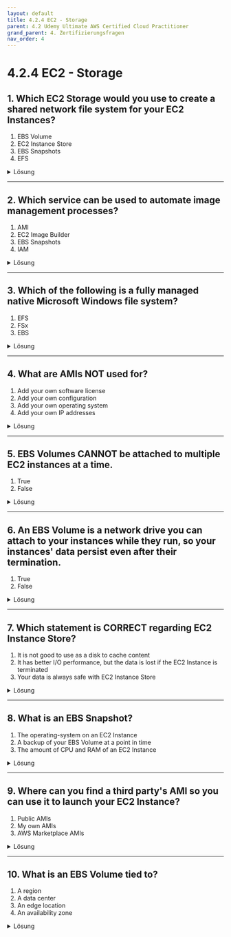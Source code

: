 ```yaml
---
layout: default
title: 4.2.4 EC2 - Storage
parent: 4.2 Udemy Ultimate AWS Certified Cloud Practitioner
grand_parent: 4. Zertifizierungsfragen
nav_order: 4
---
```


# 4.2.4 EC2 - Storage

## 1. Which EC2 Storage would you use to create a shared network file system for your EC2 Instances?

1. EBS Volume
2. EC2 Instance Store
3. EBS Snapshots
4. EFS

<details>
  <summary>Lösung</summary>
  <b>EFS</b>
  <br>
  <p>Elastic File System - NFS or SMB share service</p>
</details>

---

## 2. Which service can be used to automate image management processes?

1. AMI
2. EC2 Image Builder
3. EBS Snapshots
4. IAM

<details>
  <summary>Lösung</summary>
  <b>EC2 Image Builder</b>
</details>

---

## 3. Which of the following is a fully managed native Microsoft Windows file system?

1. EFS
2. FSx
3. EBS

<details>
  <summary>Lösung</summary>
  <b>FSx</b>
  <br>
  <p>Amazon FSx ist eine einfache und kostengünstige Art um gemanaged Filesystem zu beziehen.</p>
</details>

---

## 4. What are AMIs NOT used for?

1. Add your own software license
2. Add your own configuration
3. Add your own operating system
4. Add your own IP addresses

<details>
  <summary>Lösung</summary>
  <b>Add your own IP addresses</b>
</details>

---

## 5. EBS Volumes CANNOT be attached to multiple EC2 instances at a time.

1. True
2. False

<details>
  <summary>Lösung</summary>
  <b>True</b>
</details>

---

## 6. An EBS Volume is a network drive you can attach to your instances while they run, so your instances' data persist even after their termination.

1. True
2. False

<details>
  <summary>Lösung</summary>
  <b>True</b>
</details>

---

## 7. Which statement is CORRECT regarding EC2 Instance Store?

1. It is not good to use as a disk to cache content
2. It has better I/O performance, but the data is lost if the EC2 Instance is terminated
3. Your data is always safe with EC2 Instance Store

<details>
  <summary>Lösung</summary>
  <b>It has better I/O performance, but the data is lost if the EC2 Instance is terminated</b>
  <br>
  <p>Beim EBS Service können die Festplatten Art definiert werden (ssd/hdd/iops).</p>
</details>

---

## 8. What is an EBS Snapshot?

1. The operating-system on an EC2 Instance
2. A backup of your EBS Volume at a point in time
3. The amount of CPU and RAM of an EC2 Instance

<details>
  <summary>Lösung</summary>
  <b>A backup of your EBS Volume at a point in time</b>
</details>

---

## 9. Where can you find a third party's AMI so you can use it to launch your EC2 Instance?

1. Public AMIs
2. My own AMIs
3. AWS Marketplace AMIs

<details>
  <summary>Lösung</summary>
  <b>AWS Marketplace AMIs</b>
</details>

---

## 10. What is an EBS Volume tied to?

1. A region
2. A data center
3. An edge location
4. An availability zone

<details>
  <summary>Lösung</summary>
  <b>An availability zone</b>
  <br>
  <p>Ein EBS Volume ist nur in der eigenen AZ gegen physischen Ausfall einer Festplatte gesichert. Die Verteilung über mehrere AZ oder Regionen ist der Kunde verantwortlich.</p>
</details>

